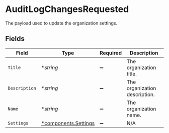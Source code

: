 # AuditLogChangesRequested

The payload used to update the organization settings.


## Fields

| Field                                                       | Type                                                        | Required                                                    | Description                                                 |
| ----------------------------------------------------------- | ----------------------------------------------------------- | ----------------------------------------------------------- | ----------------------------------------------------------- |
| `Title`                                                     | **string*                                                   | :heavy_minus_sign:                                          | The organization title.                                     |
| `Description`                                               | **string*                                                   | :heavy_minus_sign:                                          | The organization description.                               |
| `Name`                                                      | **string*                                                   | :heavy_minus_sign:                                          | The organization name.                                      |
| `Settings`                                                  | [*components.Settings](../../models/components/settings.md) | :heavy_minus_sign:                                          | N/A                                                         |